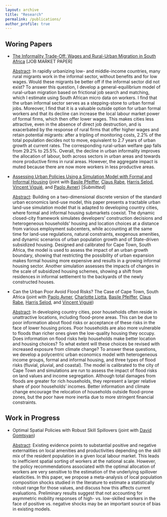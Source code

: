 ```yaml
---
layout: archive
title: "Research"
permalink: /publications/
author_profile: true
---
```



## Woring Papers

- [The Informality Trade-Off: Wages and Rural-Urban Migration in South Africa](https://tlmonnier.github.io/files/Monnier_JMP.pdf) \[JOB MARKET PAPER\]

	<u>Abstract</u>: In rapidly urbanizing low- and middle-income countries, many rural migrants work in the informal sector, without benefits and for low wages. Would these migrants be better off if the informal sector did not exist? To answer this question, I develop a general-equilibrium model of rural-urban migration based on frictional job search and matching, which I estimate using South African micro data on workers. I find that the urban informal sector serves as a stepping-stone to urban formal jobs. Moreover, I find that it is a valuable outside option for urban formal workers and that its decline can increase the local labour market power of formal firms, which then offer lower wages. This makes cities less attractive, even in the absence of direct job destruction, and is exacerbated by the response of rural firms that offer higher wages and retain potential migrants: after a tripling of monitoring costs, 2.2% of the total population decides not to move, equivalent to 2.7 years of urban growth at current rates. The corresponding rural-urban welfare gap falls from 29.2% to 25.5%. Overall, the decline in urban informality improves the allocation of labour, both across sectors in urban areas and towards more productive firms in rural areas. However, the aggregate impact is muted because there are now more workers in less productive areas.

- [Assessing Urban Policies Using a Simulation Model with Formal and Informal Housing](https://tlmonnier.github.io/files/Pfeiffer_CoCT.pdf) (joint with [Basile Pfeiffer](https://www.linkedin.com/in/basile-pfeiffer-3a630986?originalSubdomain=fr), [Claus Rabe](https://www.linkedin.com/in/claus-rabe-ba099119/?originalSubdomain=za), [Harris Selod](https://sites.google.com/site/hselod/), [Vincent Viguié](https://www.vincentviguie.com/), and [Paolo Avner](https://blogs.worldbank.org/team/paolo-avner)) \[*Submitted*\]

	<u>Abstract</u>: Building on a two-dimensional discrete version of the standard urban economics land-use model, this paper presents a tractable urban land-use simulation model that is adapted to developing country cities, where formal and informal housing submarkets coexist. The dynamic closed-city framework simulates developers’ construction decisions and heterogeneous households’ housing and location choices at a distance from various employment subcenters, while accounting at the same time for land-use regulations, natural constraints, exogenous amenities, and dynamic scenarios of urban population growth and of State-driven subsidized housing. Designed and calibrated for Cape Town, South Africa, the model is used to assess the impact of an urban growth boundary, showing that restricting the possibility of urban expansion makes formal housing more expensive and results in a growing informal housing sector. Another simulation assesses the impacts of changes in the scale of subsidized housing schemes, showing a shift from residences in informal settlement to the backyards of the newly constructed houses.

- Can the Urban Poor Avoid Flood Risks? The Case of Cape Town, South Africa (joint with [Paolo Avner](https://blogs.worldbank.org/team/paolo-avner), [Charlotte Liotta](https://www.centre-cired.fr/charlotte-liotta/), [Basile Pfeiffer](https://www.linkedin.com/in/basile-pfeiffer-3a630986?originalSubdomain=fr), [Claus Rabe](https://www.linkedin.com/in/claus-rabe-ba099119/?originalSubdomain=za), [Harris Selod](https://sites.google.com/site/hselod/), and [Vincent Viguié](https://www.vincentviguie.com/))

	<u>Abstract</u>: In developing country cities, poor households often reside in unattractive locations, including flood-prone areas. This can be due to poor information about flood risks or acceptance of these risks in the face of lower housing prices. Poor households are also more vulnerable to floods than richer ones given the low-quality housing they occupy. Does information on flood risks help households make better location and housing choices? To what extent will these choices be revised with increased exposure from climate change? To answer these questions, we develop a polycentric urban economics model with heterogeneous income groups, formal and informal housing, and three types of flood risks (fluvial, pluvial, and coastal). The model is calibrated to the city of Cape Town and simulations are run to assess the impact of flood risks on land values and income segregation. Although total damages from floods are greater for rich households, they represent a larger relative share of poor households’ incomes. Better information and climate change encourage the relocation of households outside flood-prone zones, but the poor have more inertia due to more stringent financial constraints.


## Work in Progress

- Optimal Spatial Policies with Robust Skill Spillovers (joint with [David Gomtsyan](https://dgomtsyan.weebly.com/))

	<u>Abstract</u>: Existing evidence points to substantial positive and negative externalities on local amenities and productivities depending on the skill mix of the resident population in a given local labour market. This leads to inefficient spatial sorting of workers at the national scale. However, the policy recommendations associated with the optimal allocation of workers are very sensitive to the estimation of the underlying spillover elasticities. In this paper, we propose a meta-analysis of local population composition shocks studied in the literature to estimate a statistically robust range for those values, and discuss how this affects current evaluations. Preliminary results suggest that not accounting for asymmetric mobility responses of high- vs. low-skilled workers in the face of positive vs. negative shocks may be an important source of bias in existing models.